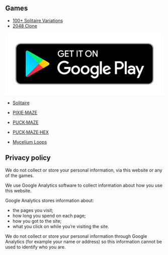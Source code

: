 
## Games

* [100+ Solitaire Variations](https://oddstream.games/Solitaire/index.html)
* [2048 Clone](https://oddstream.games/Soltz/index.html)

![Google Play Logo](/google-play-badge.png)

* [Solitaire](https://play.google.com/store/apps/details?id=com.oddstream.solitaire)

* [PIXIE·MAZE](https://play.google.com/store/apps/details?id=com.oddstream.PixieMaze)
* [PUCK·MAZE](https://play.google.com/store/apps/details?id=com.oddstream.puckmaze)
* [PUCK·MAZE·HEX](https://play.google.com/store/apps/details?id=com.oddstream.puckmazehex)

* [Mycelium Loops](https://play.google.com/store/apps/details?id=com.oddstream.mycelium)

## Privacy policy

We do not collect or store your personal information, via this website or any of the games.

We use Google Analytics software to collect information about how you use this website.

Google Analytics stores information about:

- the pages you visit;
- how long you spend on each page;
- how you got to the site;
- what you click on while you’re visiting the site.

We do not collect or store your personal information through Google Analytics (for example your name or address) so this information cannot be used to identify who you are.
